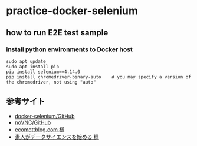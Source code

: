 # practice-docker-selenium

## how to run E2E test sample

### install python environments to Docker host

```
sudo apt update
sudo apt install pip
pip install selenium==4.14.0
pip install chromedriver-binary-auto    # you may specify a version of the chromedriver, not using "auto"
```

## 参考サイト

- [docker-selenium/GitHub](https://github.com/SeleniumHQ/docker-selenium#debugging)
- [noVNC/GitHub](https://github.com/novnc/noVNC)
- [ecomottblog.com 様](https://www.ecomottblog.com/?p=8038)
- [素人がデータサイエンスを始める 様](https://datascience-beginer.com/docker_selenium/)
